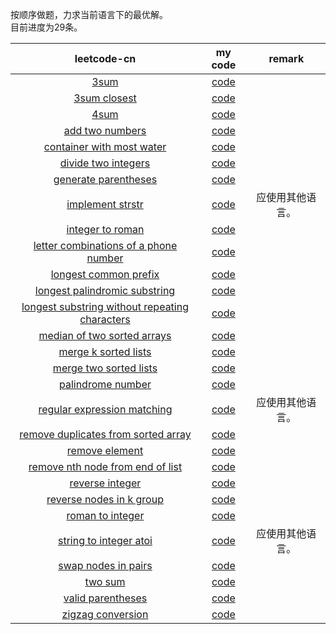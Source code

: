 
按顺序做题，力求当前语言下的最优解。  
目前进度为29条。  

|leetcode-cn|my code|remark|
|:---------:|:-----:|:----:|
|[3sum](https://leetcode-cn.com/problems/3sum/)|[code](https://github.com/Iplaylf2/LeetCodePlay/tree/master/code/3sum)||
|[3sum closest](https://leetcode-cn.com/problems/3sum-closest/)|[code](https://github.com/Iplaylf2/LeetCodePlay/tree/master/code/3sum-closest)||
|[4sum](https://leetcode-cn.com/problems/4sum/)|[code](https://github.com/Iplaylf2/LeetCodePlay/tree/master/code/4sum)||
|[add two numbers](https://leetcode-cn.com/problems/add-two-numbers/)|[code](https://github.com/Iplaylf2/LeetCodePlay/tree/master/code/add-two-numbers)||
|[container with most water](https://leetcode-cn.com/problems/container-with-most-water/)|[code](https://github.com/Iplaylf2/LeetCodePlay/tree/master/code/container-with-most-water)||
|[divide two integers](https://leetcode-cn.com/problems/divide-two-integers/)|[code](https://github.com/Iplaylf2/LeetCodePlay/tree/master/code/divide-two-integers)||
|[generate parentheses](https://leetcode-cn.com/problems/generate-parentheses/)|[code](https://github.com/Iplaylf2/LeetCodePlay/tree/master/code/generate-parentheses)||
|[implement strstr](https://leetcode-cn.com/problems/implement-strstr/)|[code](https://github.com/Iplaylf2/LeetCodePlay/tree/master/code/implement-strstr)|应使用其他语言。|
|[integer to roman](https://leetcode-cn.com/problems/integer-to-roman/)|[code](https://github.com/Iplaylf2/LeetCodePlay/tree/master/code/integer-to-roman)||
|[letter combinations of a phone number](https://leetcode-cn.com/problems/letter-combinations-of-a-phone-number/)|[code](https://github.com/Iplaylf2/LeetCodePlay/tree/master/code/letter-combinations-of-a-phone-number)||
|[longest common prefix](https://leetcode-cn.com/problems/longest-common-prefix/)|[code](https://github.com/Iplaylf2/LeetCodePlay/tree/master/code/longest-common-prefix)||
|[longest palindromic substring](https://leetcode-cn.com/problems/longest-palindromic-substring/)|[code](https://github.com/Iplaylf2/LeetCodePlay/tree/master/code/longest-palindromic-substring)||
|[longest substring without repeating characters](https://leetcode-cn.com/problems/longest-substring-without-repeating-characters/)|[code](https://github.com/Iplaylf2/LeetCodePlay/tree/master/code/longest-substring-without-repeating-characters)||
|[median of two sorted arrays](https://leetcode-cn.com/problems/median-of-two-sorted-arrays/)|[code](https://github.com/Iplaylf2/LeetCodePlay/tree/master/code/median-of-two-sorted-arrays)||
|[merge k sorted lists](https://leetcode-cn.com/problems/merge-k-sorted-lists/)|[code](https://github.com/Iplaylf2/LeetCodePlay/tree/master/code/merge-k-sorted-lists)||
|[merge two sorted lists](https://leetcode-cn.com/problems/merge-two-sorted-lists/)|[code](https://github.com/Iplaylf2/LeetCodePlay/tree/master/code/merge-two-sorted-lists)||
|[palindrome number](https://leetcode-cn.com/problems/palindrome-number/)|[code](https://github.com/Iplaylf2/LeetCodePlay/tree/master/code/palindrome-number)||
|[regular expression matching](https://leetcode-cn.com/problems/regular-expression-matching/)|[code](https://github.com/Iplaylf2/LeetCodePlay/tree/master/code/regular-expression-matching)|应使用其他语言。|
|[remove duplicates from sorted array](https://leetcode-cn.com/problems/remove-duplicates-from-sorted-array/)|[code](https://github.com/Iplaylf2/LeetCodePlay/tree/master/code/remove-duplicates-from-sorted-array)||
|[remove element](https://leetcode-cn.com/problems/remove-element/)|[code](https://github.com/Iplaylf2/LeetCodePlay/tree/master/code/remove-element)||
|[remove nth node from end of list](https://leetcode-cn.com/problems/remove-nth-node-from-end-of-list/)|[code](https://github.com/Iplaylf2/LeetCodePlay/tree/master/code/remove-nth-node-from-end-of-list)||
|[reverse integer](https://leetcode-cn.com/problems/reverse-integer/)|[code](https://github.com/Iplaylf2/LeetCodePlay/tree/master/code/reverse-integer)||
|[reverse nodes in k group](https://leetcode-cn.com/problems/reverse-nodes-in-k-group/)|[code](https://github.com/Iplaylf2/LeetCodePlay/tree/master/code/reverse-nodes-in-k-group)||
|[roman to integer](https://leetcode-cn.com/problems/roman-to-integer/)|[code](https://github.com/Iplaylf2/LeetCodePlay/tree/master/code/roman-to-integer)||
|[string to integer atoi](https://leetcode-cn.com/problems/string-to-integer-atoi/)|[code](https://github.com/Iplaylf2/LeetCodePlay/tree/master/code/string-to-integer-atoi)|应使用其他语言。|
|[swap nodes in pairs](https://leetcode-cn.com/problems/swap-nodes-in-pairs/)|[code](https://github.com/Iplaylf2/LeetCodePlay/tree/master/code/swap-nodes-in-pairs)||
|[two sum](https://leetcode-cn.com/problems/two-sum/)|[code](https://github.com/Iplaylf2/LeetCodePlay/tree/master/code/two-sum)||
|[valid parentheses](https://leetcode-cn.com/problems/valid-parentheses/)|[code](https://github.com/Iplaylf2/LeetCodePlay/tree/master/code/valid-parentheses)||
|[zigzag conversion](https://leetcode-cn.com/problems/zigzag-conversion/)|[code](https://github.com/Iplaylf2/LeetCodePlay/tree/master/code/zigzag-conversion)||